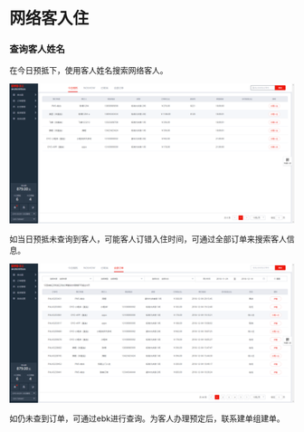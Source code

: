 # 网络客入住

### 查询客人姓名

在今日预抵下，使用客人姓名搜索网络客人。

![&#x4F7F;&#x7528;&#x5BA2;&#x4EBA;&#x59D3;&#x540D;&#x641C;&#x7D22;&#x5BA2;&#x4EBA;&#x59D3;&#x540D;](../../.gitbook/assets/image%20%28121%29.png)

如当日预抵未查询到客人，可能客人订错入住时间，可通过全部订单来搜索客人信息。

![&#x70B9;&#x51FB;&#x5168;&#x90E8;&#x8BA2;&#x5355;&#xFF0C;&#x5207;&#x6362;&#x641C;&#x7D22;&#x8303;&#x56F4;](../../.gitbook/assets/image%20%28231%29.png)

  
如仍未查到订单，可通过ebk进行查询。为客人办理预定后，联系建单组建单。

